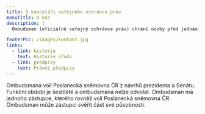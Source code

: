 ```yaml
---
title: O kanceláři veřejného ochránce práv
menuTitle: O nás
description: |
  Ombudsman (oficiálně veřejný ochránce práv) chrání osoby před jednáním úřadů a dalších institucí, pokud je toto jednání v rozporu s právem, neodpovídá principům demokratického právního státu, nebo jsou úřady nečinné. Ombudsman také chrání lidi před diskriminací, provádí návštěvy zařízení, kde jsou lidé omezeni na svobodě, a snaží se bránit špatnému zacházení a rovněž monitoruje práva lidí s postižením.

footerPic: /images/kontakt.jpg
links:
  - link: historie
    text: Historie úřadu
  - link: predpisy
    text: Právní předpisy
---
```


Ombudsmana volí Poslanecká sněmovna ČR z návrhů prezidenta a Senátu. Funkční období je šestileté a ombudsmana nelze odvolat. Ombudsman má jednoho zástupce, kterého rovněž volí Poslanecká sněmovna ČR. Ombudsman může zástupci svěřit část své působnosti.
